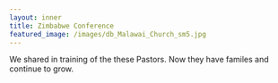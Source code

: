 ```yaml
---
layout: inner
title: Zimbabwe Conference
featured_image: /images/db_Malawai_Church_sm5.jpg
---
```


We shared in training of the these Pastors. Now they have familes and continue to grow.


